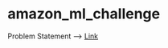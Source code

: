 # amazon_ml_challenge

Problem Statement --> [Link](https://www.hackerearth.com/challenges/competitive/amazon-ml-challenge/problems/)
